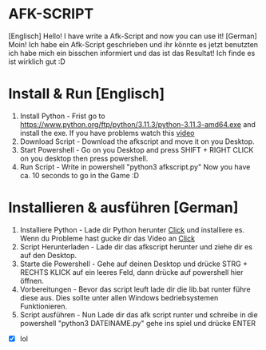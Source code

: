 # AFK-SCRIPT
[Englisch] Hello! I have write a Afk-Script and now you can use it!
[German] Moin! Ich habe ein Afk-Script geschrieben und ihr könnte es jetzt benutzten ich habe mich ein bisschen informiert und das ist das Resultat! Ich finde es ist wirklich gut :D
# Install & Run [Englisch]
1. Install Python - Frist go to https://www.python.org/ftp/python/3.11.3/python-3.11.3-amd64.exe and install the exe. If you have problems watch this [video](https://youtu.be/yivyNCtVVDk)
2. Download Script - Download the afkscript and move it on you Desktop.
3. Start Powershell - Go on you Desktop and press SHIFT + RIGHT CLICK on you desktop then press powershell.
4. Run Script - Write in powershell "python3 afkscript.py" Now you have ca. 10 seconds to go in the Game :D
# Installieren & ausführen [German]
1. Installiere Python - Lade dir Python herunter [Click](https://www.python.org/ftp/python/3.11.3/python-3.11.3-amd64.exe) und installiere es. Wenn du Probleme hast gucke dir das Video an [Click](https://youtu.be/yivyNCtVVDk)
2. Script Herunterladen - Lade dir das afkscript herunter und ziehe dir es auf den Desktop.
3. Starte die Powershell - Gehe auf deinen Desktop und drücke STRG + RECHTS KLICK auf ein leeres Feld, dann drücke auf powershell hier öffnen.
4. Vorbereitungen - Bevor das script leuft lade dir die lib.bat runter führe diese aus. Dies sollte unter allen Windows bedriebsystemen Funktionieren.
5. Script ausführen - Nun Lade dir das afk script runter und schreibe in die powershell "python3 DATEINAME.py" gehe ins spiel und drücke ENTER

* [X] lol
